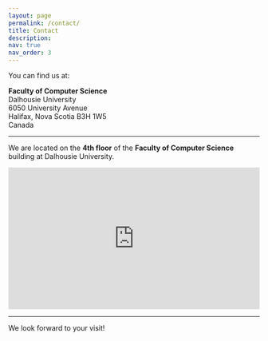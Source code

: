 ```yaml
---
layout: page
permalink: /contact/
title: Contact
description: 
nav: true
nav_order: 3
---
```


You can find us at:

**Faculty of Computer Science**  
Dalhousie University  
6050 University Avenue  
Halifax, Nova Scotia B3H 1W5  
Canada

---

We are located on the **4th floor** of the **Faculty of Computer Science** building at Dalhousie University.

<!-- Embedded Google Map -->
<div style="position: relative; padding-bottom: 56.25%; height: 0; overflow: hidden;">
  <iframe
    src="https://www.google.com/maps/embed?pb=!1m14!1m8!1m3!1d11356.077534058699!2d-63.5872957!3d44.6375208!3m2!1i1024!2i768!4f13.1!3m3!1m2!1s0x4b5a223ad1b4317d%3A0x3a84fe932708b293!2sDalhousie%20University%2C%20Faculty%20of%20Computer%20Science!5e0!3m2!1sen!2sca!4v1729558847796!5m2!1sen!2sca"
    style="position: absolute; top: 0; left: 0; width: 100%; height: 100%; border: 0;"
    allowfullscreen=""
    loading="lazy"
    referrerpolicy="no-referrer-when-downgrade"
  ></iframe>
</div>

---

We look forward to your visit!
